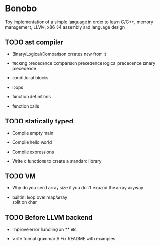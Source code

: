 # Bonobo

Toy implementation of a simple language in order to learn C/C++, memory management, LLVM, x86_64 assembly and language design


## TODO ast compiler

* Binary/Logical/Comparison creates new from it

* fucking precedence 
    comparison precedence 
    logical precedence
    binary precedence

* conditional blocks

* loops

* function definitions 

* function calls


## TODO statically typed

* Compile empty main 

* Compile hello world

* Compile expressions

* Write c functions to create a standard library


## TODO VM 

* Why do you send array size if you don't expand the array anyway

* builtin:
    loop over map/array    
    split on char

## TODO Before LLVM backend

* Improve error handling on ** etc

* write formal grammar // Fix README with examples



